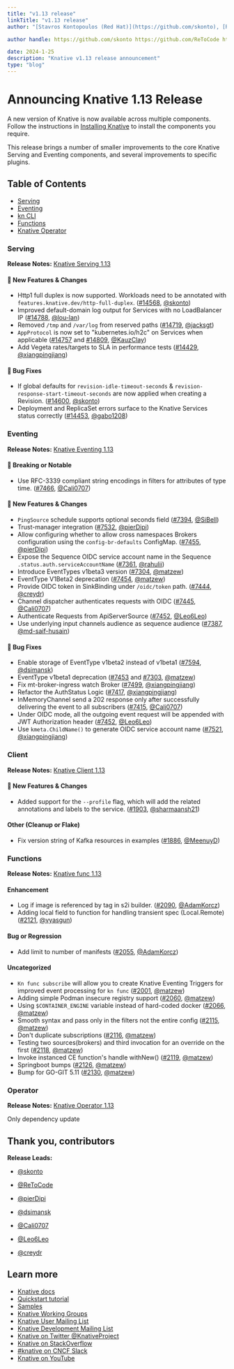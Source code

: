 ```yaml
---
title: "v1.13 release"
linkTitle: "v1.13 release"
author: "[Stavros Kontopoulos (Red Hat)](https://github.com/skonto), [Reto Lehmann (Red Hat)](https://github.com/ReToCode), [Pierangelo Di Pilato (Red Hat)](https://github.com/pierDipi), [David Simansky (Red Hat)](https://github.com/dsimansk), [Calum Murray (Red Hat)](https://github.com/Cali0707), [Leo Li (Red Hat)](https://github.com/Leo6Leo), [Christoph Stäbler (Red Hat)](https://github.com/creydr)"

author handle: https://github.com/skonto https://github.com/ReToCode https://github.com/pierDipi https://github.com/dsimansk https://github.com/Cali0707 https://github.com/Leo6Leo https://github.com/creydr

date: 2024-1-25
description: "Knative v1.13 release announcement"
type: "blog"
---
```


# Announcing Knative 1.13 Release

A new version of Knative is now available across multiple components. Follow the instructions in [Installing Knative](https://knative.dev/docs/install/) to install the components you require.

This release brings a number of smaller improvements to the core Knative Serving and Eventing components, and several improvements to specific plugins.

## Table of Contents
- [Serving](#serving)
- [Eventing](#eventing)
- [kn CLI](#kn-cli)
- [Functions](#functions)
- [Knative Operator](#knative-operator)

### Serving
**Release Notes:** [Knative Serving 1.13](https://github.com/knative/serving/releases/tag/knative-v1.13.0)

#### 💫 New Features & Changes
- Http1 full duplex is now supported. Workloads need to be annotated with `features.knative.dev/http-full-duplex`. ([#14568](https://github.com/knative/serving/pull/14568), [@skonto](https://github.com/skonto))
- Improved default-domain log output for Services with no LoadBalancer IP ([#14788](https://github.com/knative/serving/pull/14788), [@lou-lan](https://github.com/lou-lan))
- Removed `/tmp` and `/var/log` from reserved paths ([#14719](https://github.com/knative/serving/pull/14719), [@jacksgt](https://github.com/jacksgt))
- `AppProtocol` is now set to "kubernetes.io/h2c" on Services when applicable ([#14757](https://github.com/knative/serving/pull/14757) and [#14809](https://github.com/knative/serving/pull/14809), [@KauzClay](https://github.com/KauzClay))
- Add Vegeta rates/targets to SLA in performance tests ([#14429](https://github.com/knative/serving/pull/14429), [@xiangpingjiang](https://github.com/xiangpingjiang))

#### 🐞 Bug Fixes
- If global defaults for `revision-idle-timeout-seconds` & `revision-response-start-timeout-seconds` are now applied when creating a Revision. ([#14600](https://github.com/knative/serving/pull/14600), [@skonto](https://github.com/skonto))
- Deployment and ReplicaSet errors surface to the Knative Services status correctly ([#14453](https://github.com/knative/serving/pull/14453), [@gabo1208](https://github.com/gabo1208))

### Eventing
**Release Notes:** [Knative Eventing 1.13](https://github.com/knative/eventing/releases/tag/knative-v1.13.0)

#### 🚨 Breaking or Notable
- Use RFC-3339 compliant string encodings in filters for attributes of type time. ([#7466](https://github.com/knative/eventing/pull/7466), [@Cali0707](https://github.com/Cali0707))

#### 💫 New Features & Changes
- `PingSource` schedule supports optional seconds field ([#7394](https://github.com/knative/eventing/pull/7394), [@SiBell](https://github.com/SiBell))
- Trust-manager integration ([#7532](https://github.com/knative/eventing/pull/7532), [@pierDipi](https://github.com/pierDipi))
- Allow configuring whether to allow cross namespaces Brokers configuration using the `config-br-defaults` ConfigMap. ([#7455](https://github.com/knative/eventing/pull/7455), [@pierDipi](https://github.com/pierDipi))
- Expose the Sequence OIDC service account name in the Sequence `.status.auth.serviceAccountName` ([#7361](https://github.com/knative/eventing/pull/7361), [@rahulii](https://github.com/rahulii))
- Introduce EventTypes v1beta3 version ([#7304](https://github.com/knative/eventing/pull/7304), [@matzew](https://github.com/matzew))
- EventType V1Beta2 deprecation ([#7454](https://github.com/knative/eventing/pull/7454), [@matzew](https://github.com/matzew))
- Provide OIDC token in SinkBinding under `/oidc/token` path. ([#7444](https://github.com/knative/eventing/pull/7444), [@creydr](https://github.com/creydr))
- Channel dispatcher authenticates requests with OIDC ([#7445](https://github.com/knative/eventing/pull/7445), [@Cali0707](https://github.com/Cali0707))
- Authenticate Requests from ApiServerSource ([#7452](https://github.com/knative/eventing/pull/7452), [@Leo6Leo](https://github.com/Leo6Leo))
- Use underlying input channels audience as sequence audience ([#7387](https://github.com/knative/eventing/pull/7387), [@md-saif-husain](https://github.com/md-saif-husain))

#### 🐞 Bug Fixes
- Enable storage of EventType v1beta2 instead of v1beta1 ([#7594](https://github.com/knative/eventing/pull/7594), [@dsimansk](https://github.com/dsimansk))
- EventType v1beta1 deprecation ([#7453](https://github.com/knative/eventing/pull/7453) and [#7303](https://github.com/knative/eventing/pull/7303), [@matzew](https://github.com/matzew))
- Fix mt-broker-ingress watch Broker ([#7499](https://github.com/knative/eventing/pull/7499), [@xiangpingjiang](https://github.com/xiangpingjiang))
- Refactor the AuthStatus Logic ([#7417](https://github.com/knative/eventing/pull/7417), [@xiangpingjiang](https://github.com/xiangpingjiang))
- InMemoryChannel send a 202 response only after successfully delivering the event to all subscribers ([#7415](https://github.com/knative/eventing/pull/7415), [@Cali0707](https://github.com/Cali0707))
- Under OIDC mode, all the outgoing event request will be appended with JWT Authorization header ([#7452](https://github.com/knative/eventing/pull/7452), [@Leo6Leo](https://github.com/Leo6Leo))
- Use `kmeta.ChildName()` to generate OIDC service account name ([#7521](https://github.com/knative/eventing/pull/7521), [@xiangpingjiang](https://github.com/xiangpingjiang))

### Client
**Release Notes:** [Knative Client 1.13](https://github.com/knative/client/releases/tag/knative-v1.13.0)

#### 💫 New Features & Changes
- Added support for the `--profile` flag, which will add the related annotations and labels to the service. ([#1903](https://github.com/knative/client/pull/1903), [@sharmaansh21](https://github.com/sharmaansh21))

#### Other (Cleanup or Flake)
- Fix version string of Kafka resources in examples ([#1886](https://github.com/knative/client/pull/1886), [@MeenuyD](https://github.com/MeenuyD))

### Functions
**Release Notes:** [Knative func 1.13](https://github.com/knative/func/releases/tag/knative-v1.13.0)

#### Enhancement
- Log if image is referenced by tag in s2i builder. ([#2090](https://github.com/knative/func/pull/2090), [@AdamKorcz](https://github.com/AdamKorcz))
- Adding local field to function for handling transient spec (Local.Remote) ([#2121](https://github.com/knative/func/pull/2121), [@vyasgun](https://github.com/vyasgun))

#### Bug or Regression
- Add limit to number of manifests ([#2055](https://github.com/knative/func/pull/2055), [@AdamKorcz](https://github.com/AdamKorcz))

#### Uncategorized
- `Kn func subscribe` will allow you to create Knative Eventing Triggers for improved event processing for `kn func` ([#2001](https://github.com/knative/func/pull/2001), [@matzew](https://github.com/matzew))
- Adding simple Podman insecure registry support ([#2060](https://github.com/knative/func/pull/2060), [@matzew](https://github.com/matzew))
- Using `$CONTAINER_ENGINE` variable instead of hard-coded docker ([#2066](https://github.com/knative/func/pull/2066), [@matzew](https://github.com/matzew))
- Smooth syntax and pass only in the filters not the entire config ([#2115](https://github.com/knative/func/pull/2115), [@matzew](https://github.com/matzew))
- Don't duplicate subscriptions ([#2116](https://github.com/knative/func/pull/2116), [@matzew](https://github.com/matzew))
- Testing two sources(brokers) and third invocation for an override on the first ([#2118](https://github.com/knative/func/pull/2118), [@matzew](https://github.com/matzew))
- Invoke instanced CE function's handle withNew() ([#2119](https://github.com/knative/func/pull/2119), [@matzew](https://github.com/matzew))
- Springboot bumps ([#2126](https://github.com/knative/func/pull/2126), [@matzew](https://github.com/matzew))
- Bump for GO-GIT 5.11 ([#2130](https://github.com/knative/func/pull/2130), [@matzew](https://github.com/matzew))


### Operator
**Release Notes:** [Knative Operator 1.13](https://github.com/knative/operator/releases/tag/knative-v1.13.0)

Only dependency update

## Thank you, contributors
**Release Leads:**

- [@skonto](https://github.com/skonto)

- [@ReToCode](https://github.com/ReToCode)

- [@pierDipi](https://github.com/pierDipi)

- [@dsimansk](https://github.com/dsimansk)

- [@Cali0707](https://github.com/Cali0707)

- [@Leo6Leo](https://github.com/Leo6Leo)

- [@creydr](https://github.com/creydr)

## Learn more
- [Knative docs](https://knative.dev/docs/)
- [Quickstart tutorial](https://knative.dev/docs/getting-started/)
- [Samples](https://knative.dev/docs/samples/)
- [Knative Working Groups](https://knative.dev/community/contributing/working-groups/)
- [Knative User Mailing List](https://groups.google.com/g/knative-users)
- [Knative Development Mailing List](https://groups.google.com/g/knative-dev)
- [Knative on Twitter @KnativeProject](https://twitter.com/KnativeProject)
- [Knative on StackOverflow](https://stackoverflow.com/questions/tagged/knative)
- [#knative on CNCF Slack](https://slack.knative.dev/)
- [Knative on YouTube](https://www.youtube.com/c/KnativeProject)
